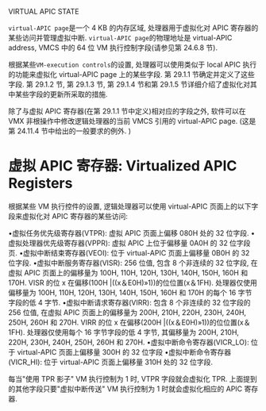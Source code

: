 
VIRTUAL APIC STATE

`virtual-APIC page`是一个 4 KB 的内存区域, 处理器用于虚拟化对 APIC 寄存器的某些访问并管理虚拟中断.  `virtual-APIC page`的物理地址是 virtual-APIC address, VMCS 中的 64 位 VM 执行控制字段(请参见第 24.6.8 节).

根据某些`VM-execution controls`的设置, 处理器可以使用类似于 local APIC 执行的功能来虚拟化 virtual-APIC page 上的某些字段.  第 29.1.1 节确定并定义了这些字段.  第 29.1.2 节, 第 29.1.3 节, 第 29.1.4 节和第 29.1.5 节详细介绍了虚拟化对其中某些字段的更新所采取的措施.

除了与虚拟 APIC 寄存器(在第 29.1.1 节中定义)相对应的字段之外, 软件可以在 VMX 非根操作中修改逻辑处理器的当前 VMCS 引用的 virtual-APIC page.  (这是第 24.11.4 节中给出的一般要求的例外. )

# 虚拟 APIC 寄存器: Virtualized APIC Registers

根据某些 VM 执行控件的设置, 逻辑处理器可以使用 virtual-APIC 页面上的以下字段来虚拟化对 APIC 寄存器的某些访问:

•虚拟任务优先级寄存器(VTPR): 虚拟 APIC 页面上偏移 080H 处的 32 位字段.
•虚拟处理器优先级寄存器(VPPR): 虚拟 APIC 上位于偏移量 0A0H 的 32 位字段
页.
•虚拟中断结束寄存器(VEOI): 位于 virtual-APIC 页面上偏移量 0B0H 的 32 位字段.
•虚拟中断服务寄存器(VISR): 256 位值, 包含 8 个非连续的 32 位字段, 在虚拟 APIC 页面上的偏移量为 100H, 110H, 120H, 130H, 140H, 150H, 160H 和 170H.  VISR 的位 x 在偏移(100H |((x＆E0H)»1))的位位置(x＆1FH). 处理器仅使用偏移量为 100H, 110H, 120H, 130H, 140H, 150H, 160H 和 170H 的每个 16 字节字段的低 4 字节.
•虚拟中断请求寄存器(VIRR): 包含 8 个非连续的 32 位字段的 256 位值, 在虚拟 APIC 页面上的偏移量为 200H, 210H, 220H, 230H, 240H, 250H, 260H 和 270H.  VIRR 的位 x 在偏移(200H |((x＆E0H)»1))的位位置(x＆1FH). 处理器仅使用每个 16 字节字段的低 4 字节, 其偏移量为 200H, 210H, 220H, 230H, 240H, 250H, 260H 和 270H.
•虚拟中断命令寄存器(VICR_LO): 位于 virtual-APIC 页面上偏移量 300H 的 32 位字段
•虚拟中断命令寄存器(VICR_HI): 位于 virtual-APIC 页面上偏移量 310H 处的 32 位字段.

每当"使用 TPR 影子" VM 执行控制为 1 时, VTPR 字段就会虚拟化 TPR. 上面提到的其他字段只要"虚拟中断传送" VM 执行控制为 1 时就会虚拟化相应的 APIC 寄存器.


